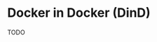 # Docker in Docker (DinD)

TODO

<!-- ## Docker

### Network

```sh
docker network create workbench \
  --subnet 10.1.1.0/24
```

### Running

```sh
#
docker run -it --rm \
  $(echo "$DOCKER_RUN_OPTS") \
  -h docker \
  --name docker \
  --network workbench \
  --privileged \
  docker.io/library/docker:dind /bin/sh
``` -->
